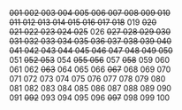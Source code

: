 ~~001 002 003 004 005 006 007 008 009 010~~  
~~011 012 013 014 015 016 017 018~~ 019 ~~020~~  
~~021 022 023 024 025~~ 026 ~~027 028 029 030~~  
~~031 032 033 034 035 036 037 038 039 040~~  
~~041 042 043 044 045 046 047 048 049 050~~  
051 ~~052 053~~ 054 ~~055 056~~ 057 ~~058~~ 059 060  
061 062 ~~063~~ 064 065 066 ~~067~~ 068 069 070  
071 072 073 074 075 076 077 078 079 080  
081 082 083 084 085 086 087 088 089 090  
091 ~~092~~ 093 094 095 096 ~~097~~ 098 099 100  
